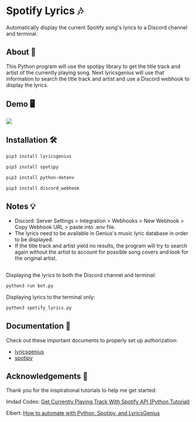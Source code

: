 # Spotify Lyrics :notes:

Automatically display the current Spotify song's lyrics to a Discord channel and terminal.

## About :musical_note:	
This Python program will use the spotipy library to get the title track and artist of the currently playing song. Next lyricsgenius will use that information to search the title track and artist and use a Discord webhook to display the lyrics.

## Demo :desktop_computer:
![](demo.gif)

## Installation 🛠
```bash
pip3 install lyricsgenius
```
```bash
pip3 install spotipy
```
```bash
pip3 install python-dotenv
```

```bash
pip3 install discord_webhook
```
## Notes :bulb:
- Discord: Server Settings > Integration > Webhooks > New Webhook > Copy Webhook URL > paste into .env file.
- The lyrics need to be available in Genius's music lyric database in order to be displayed.
- If the title track and artist yield no results, the program will try to search again without the artist to account for possible song covers and look for the original artist.

##
Displaying the lyrics to both the Discord channel and terminal:
```bash
python3 run bot.py
```
Displaying lyrics to the terminal only:
```bash
python3 spotify_lyrics.py
```

## Documentation :book:
Check out these important documents to properly set up authorization:
- [lyricsgenius](https://lyricsgenius.readthedocs.io/en/master/setup.html)
- [spotipy](https://spotipy.readthedocs.io/en/2.19.0/)


## Acknowledgements :star2:
Thank you for the inspirational tutorials to help me get started:

Imdad Codes:
[Get Currently Playing Track With Spotify API (Python Tutorial)](https://www.youtube.com/watch?v=yKz38ThJWqE)

Elbert:
[How to automate with Python, Spotipy, and LyricsGenius](https://www.youtube.com/watch?v=cU8YH2rhN6A)